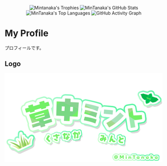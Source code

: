<p align="center">
  <img src="https://github-profile-trophy.vercel.app/?username=MinTanaka&theme=algolia" alt="Mintanaka's Trophies">
  <img src="https://github-readme-stats.vercel.app/api?username=MinTanaka&show_icons=true&theme=algolia" alt="MinTanaka's GitHub Stats">
  <img src="https://github-readme-stats.vercel.app/api/top-langs/?username=MinTanaka&layout=compact&theme=algolia" alt="MinTanaka's Top Languages">
  <img src="https://github-readme-activity-graph.vercel.app/graph?username=MinTanaka&theme=tokyo-night" alt="GitHub Activity Graph">
</p>


# My Profile
プロフィールです。
## Logo
![logo](ミント.png)

